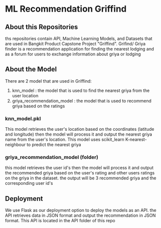 # ML Recommendation Griffind

## About this Repositories
ths repositories contain API, Machine Learning Models, and Datasets that are used in Bangkit Product Capstone Project "Griffind".
Grifind/ Griya finder is a recommendation application for finding the nearest lodging and as a forum for users to exchange information about griya or lodging

## About the Model
There are 2 model that are used in Griffind:
1. knn_model : the model that is used to find the nearest griya from the user location
2. griya_recommendation_model : the model that is used to recommend griya based on the ratings

### knn_model.pkl
This model retrieves the user's location based on the coordinates (latitude and longitude) then the model will process it and output the nearest griya name from the user's location. This model uses scikit_learn K-nearest-neighbour to predict the nearest griya

### griya_recommendation_model (folder)
this model retrieves the user id's then the model will process it and output the recommended griya based on the user's rating and other users ratings on the griya in the dataset. the output will be 3 recommended griya and the corresponding user id's 

## Deployment
We use Flask as our deployment option to deploy the models as an API. the API retrieves data in JSON format and output the recommendation in JSON format. This API is located in the API folder of this repo


